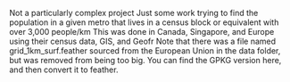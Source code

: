 Not a particularly complex project
Just some work trying to find the population in a given metro that lives in a census block or equivalent with over 3,000 people/km
This was done in Canada, Singapore, and Europe using their census data, GIS, and Geofr
Note that there was a file named grid_1km_surf.feather sourced from the European Union in the data folder, but was removed from being too big. You can find the GPKG version here, and then convert it to feather.
